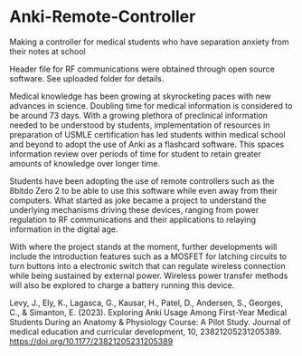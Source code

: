 # Anki-Remote-Controller
Making a controller for medical students who have separation anxiety from their notes at school

Header file for RF communications were obtained through open source software. See uploaded folder for details.

Medical knowledge has been growing at skyrocketing paces with new advances in science. Doubling time for medical information is considered to be around 73 days. With a growing plethora of preclinical information needed to be understood by students, implementation of resources in preparation of USMLE certification has led students within medical school and beyond to adopt the use of Anki as a flashcard software. This spaces information review over periods of time for student to retain greater amounts of knowledge over longer time.

Students have been adopting the use of remote controllers such as the 8bitdo Zero 2 to be able to use this software while even away from their computers. What started as joke became a project to understand the underlying mechanisms driving these devices, ranging from power regulation to RF communications and their applications to relaying information in the digital age.

With where the project stands at the moment, further developments will include the introduction features such as a MOSFET for latching circuits to turn buttons into a electronic switch that can regulate wireless connection while being sustained by external power. Wireless power transfer methods will also be explored to charge a battery running this device.

Levy, J., Ely, K., Lagasca, G., Kausar, H., Patel, D., Andersen, S., Georges, C., & Simanton, E. (2023). Exploring Anki Usage Among First-Year Medical Students During an Anatomy & Physiology Course: A Pilot Study. Journal of medical education and curricular development, 10, 23821205231205389. https://doi.org/10.1177/23821205231205389
